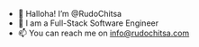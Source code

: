 - 👋 Halloha! I’m @RudoChitsa
- 👀 I am a Full-Stack Software Engineer
- 📫 You can reach me on info@rudochitsa.com

<!---
RudoChitsa/RudoChitsa is a ✨ special ✨ repository because its `README.md` (this file) appears on your GitHub profile.
You can click the Preview link to take a look at your changes.
--->
